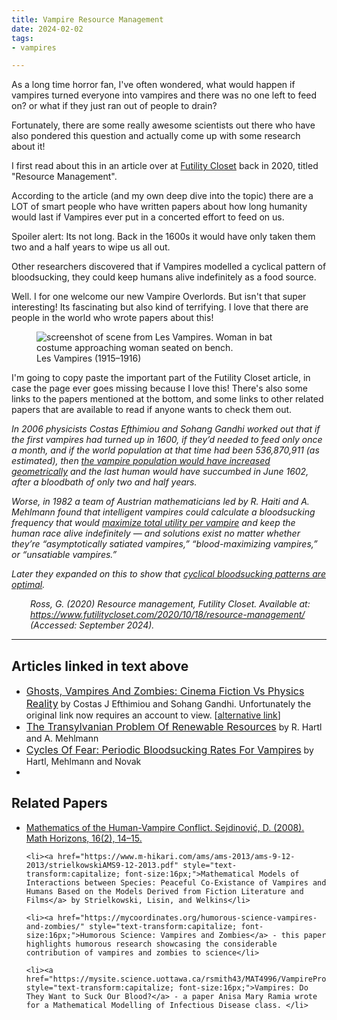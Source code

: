 ```yaml
---
title: Vampire Resource Management
date: 2024-02-02
tags:  
- vampires

---
```


<p>As a long time horror fan, I've often wondered, what would happen if vampires turned everyone into vampires and there was no one left to feed on? or what if they just ran out of people to drain? </p>

<p>Fortunately, there are some really awesome scientists out there who have also pondered this question and actually come up with some research about it!</p>

<p>I first read about this in an article over at <a href="https://www.futilitycloset.com">Futility Closet</a> back in 2020, titled "Resource Management". </p>

<p> According to the article (and my own deep dive into the topic) there are a LOT of smart people who have written papers about how long humanity would last if Vampires ever put in a concerted effort to feed on us. </p>

<p><rainbow-text>Spoiler alert:</rainbow-text> Its not long. Back in the 1600s it would have only taken them two and a half years to wipe us all out.</p>

<p>Other researchers discovered that if Vampires modelled a cyclical pattern of bloodsucking, they could keep humans alive indefinitely as a food source.</p>

<p>Well. I for one welcome our new Vampire Overlords. But isn't that super interesting! Its fascinating but also kind of terrifying. I love that there are people in the world who wrote papers about this!</p>

  <figure class="fancy">
    <img src="/images/siteimgs/levamp.png" alt="screenshot of scene from Les Vampires. Woman in bat costume approaching woman seated on bench.">
    <figcaption>Les Vampires (1915–1916)</figcaption>
  </figure>
 

<p>I'm going to copy paste the important part of the <a href-"https://www.futilitycloset.com/2020/10/18/resource-management/">Futility Closet article</a>, in case the page ever goes missing because I love this! There's also some links to the papers mentioned at the bottom, and some links to other related papers that are available to read if anyone wants to check them out.</p>

<div class="textbox" style="margin-bottom: 5px;">
<p style="font-style:italic">In 2006 physicists Costas Efthimiou and Sohang Gandhi worked out that if the first vampires had turned up in 1600, if they’d needed to feed only once a month, and if the world population at that time had been 536,870,911 (as estimated), then <a href="https://cds.cern.ch/record/977097/files/0608059.pdf">the vampire population would have increased geometrically</a> and the last human would have succumbed in June 1602, after a bloodbath of only two and half years.</p>

<p style="font-style:italic">Worse, in 1982 a team of Austrian mathematicians led by R. Haiti and A. Mehlmann found that intelligent vampires could calculate a bloodsucking frequency that would <a href="https://www.rairo-ro.org/articles/ro/pdf/1982/04/ro1982160403791.pdf">maximize total utility per vampire</a> and keep the human race alive indefinitely — and solutions exist no matter whether they’re “asymptotically satiated vampires,” “blood-maximizing vampires,” or “unsatiable vampires.” </p>

<p style="font-style:italic">Later they expanded on this to show that <a href="https://www.researchgate.net/publication/225866573_Cycles_of_fear_Periodic_bloodsucking_rates_for_vampires">cyclical bloodsucking patterns are optimal</a>.</p>
</div>

<div style="padding-left: 30px;"><cite>Ross, G. (2020) Resource management, Futility Closet. Available at: <a href="https://www.futilitycloset.com/2020/10/18/resource-management/">https://www.futilitycloset.com/2020/10/18/resource-management/</a> (Accessed: September 2024).</cite></div> 

<hr class="dashed">

<div id="links">
<h2>Articles linked in text above</h2>
<ul>
    <li><a href="https://cds.cern.ch/record/977097/files/0608059.pdf" style="text-transform:capitalize; font-size:16px;">Ghosts, Vampires and Zombies: Cinema Fiction vs Physics Reality</a> by Costas J Efthimiou and Sohang Gandhi. Unfortunately the original link now requires an account to view. [<a href="https://arxiv.org/abs/physics/0608059">alternative link</a>]</li>
    <li><a href="https://www.rairo-ro.org/articles/ro/pdf/1982/04/ro1982160403791.pdf" style="text-transform:capitalize; font-size:16px;">The transylvanian problem of renewable resources</a> by R. Hartl and A. Mehlmann</li>
    <li><a href="https://www.researchgate.net/publication/225866573_Cycles_of_fear_Periodic_bloodsucking_rates_for_vampires" style="text-transform:capitalize; font-size:16px;">Cycles of fear: Periodic bloodsucking rates for vampires</a> by Hartl, Mehlmann and Novak</li>
    <li></li>
</ul>


<h2>Related Papers</h2>
<ul>
  <li><a href="https://web.mnstate.edu/jamesju/Spr2019/Content/Math491JournalArticle2-Vampires.pdf">Mathematics of the Human-Vampire Conflict. Sejdinović, D. (2008). Math Horizons, 16(2), 14–15.</a></li>
  
    <li><a href="https://www.m-hikari.com/ams/ams-2013/ams-9-12-2013/strielkowskiAMS9-12-2013.pdf" style="text-transform:capitalize; font-size:16px;">Mathematical Models of Interactions between Species: Peaceful Co-Existance of Vampires and Humans Based on the Models Derived from Fiction Literature and Films</a> by Strielkowski, Lisin, and Welkins</li>

    <li><a href="https://mycoordinates.org/humorous-science-vampires-and-zombies/" style="text-transform:capitalize; font-size:16px;">Humorous Science: Vampires and Zombies</a> - this paper highlights humorous research showcasing the considerable contribution of vampires and zombies to science</li>

    <li><a href="https://mysite.science.uottawa.ca/rsmith43/MAT4996/VampireProject.pdf" style="text-transform:capitalize; font-size:16px;">Vampires: Do They Want to Suck Our Blood?</a> - a paper Anisa Mary Ramia wrote for a Mathematical Modelling of Infectious Disease class. </li>
</ul>

</div>

